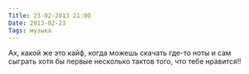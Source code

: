 ```yaml
---
Title: 23-02-2013 21:00
Date: 2013-02-23
Tags: музыка
---
```


<div class="text">Ах, какой же это кайф, когда можешь скачать где-то ноты и сам сыграть хотя бы первые несколько тактов того, что тебе нравится!!</div>